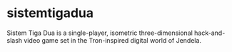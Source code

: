 # sistemtigadua
Sistem Tiga Dua is a single-player, isometric three-dimensional hack-and-slash video game set in the Tron-inspired digital world of Jendela.
